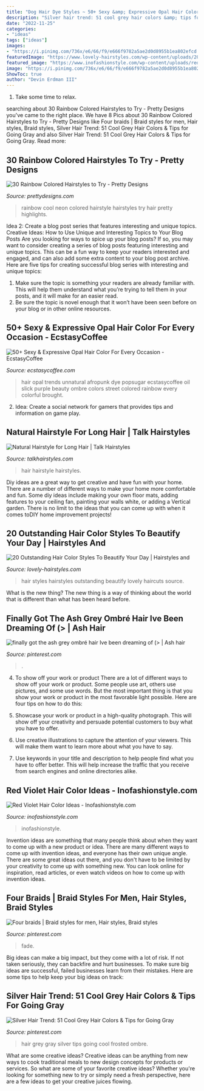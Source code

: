 ```yaml
---
title: "Dog Hair Dye Styles ~ 50+ Sexy &amp; Expressive Opal Hair Color For Every Occasion"
description: "Silver hair trend: 51 cool grey hair colors &amp; tips for going gray"
date: "2022-11-25"
categories:
- "ideas"
tags: ["ideas"]
images:
- "https://i.pinimg.com/736x/e6/66/f9/e666f9782a5ae2d0d8955b1ea802efcd.jpg"
featuredImage: "https://www.lovely-hairstyles.com/wp-content/uploads/2020/03/13-lovely-hairstyles.com-clairol-hair-color-10032020143113.jpg"
featured_image: "https://www.inofashionstyle.com/wp-content/uploads/red-violet-hair-color-ideas.jpg"
image: "https://i.pinimg.com/736x/e6/66/f9/e666f9782a5ae2d0d8955b1ea802efcd.jpg"
ShowToc: true
author: "Devin Erdman III"
---
```



1. Take some time to relax.

	

		
searching about 30 Rainbow Colored Hairstyles to Try - Pretty Designs you've came to the right place. We have 8 Pics about 30 Rainbow Colored Hairstyles to Try - Pretty Designs like Four braids | Braid styles for men, Hair styles, Braid styles, Silver Hair Trend: 51 Cool Grey Hair Colors &amp; Tips for Going Gray and also Silver Hair Trend: 51 Cool Grey Hair Colors &amp; Tips for Going Gray. Read more:
		
    
## 30 Rainbow Colored Hairstyles To Try - Pretty Designs

<img loading=lazy src="https://www.prettydesigns.com/wp-content/uploads/2014/05/Cool-Rainbow-Neon-Hairstyle.jpg" onerror="this.onerror=null;this.src='https://tse1.mm.bing.net/th?id=OIP.oOJV_rp-aBtbrbOI8skTgAHaOE&amp;pid=15.1';" alt="30 Rainbow Colored Hairstyles to Try - Pretty Designs">

_Source: prettydesigns.com_

>rainbow cool neon colored hairstyle hairstyles try hair pretty highlights. 

	

Idea 2: Create a blog post series that features interesting and unique topics.
Creative Ideas: How to Use Unique and Interesting Topics to Your Blog Posts 
Are you looking for ways to spice up your blog posts? If so, you may want to consider creating a series of blog posts featuring interesting and unique topics. This can be a fun way to keep your readers interested and engaged, and can also add some extra content to your blog post archive. Here are five tips for creating successful blog series with interesting and unique topics:

1. Make sure the topic is something your readers are already familiar with. This will help them understand what you’re trying to tell them in your posts, and it will make for an easier read.
2. Be sure the topic is novel enough that it won’t have been seen before on your blog or in other online resources.

    
## 50+ Sexy &amp; Expressive Opal Hair Color For Every Occasion - EcstasyCoffee

<img loading=lazy src="http://www.ecstasycoffee.com/wp-content/uploads/2016/10/unnatural-color.jpg" onerror="this.onerror=null;this.src='https://tse1.mm.bing.net/th?id=OIP.KaLvtV_C5H2B9fi9yEi04wHaLH&amp;pid=15.1';" alt="50+ Sexy &amp; Expressive Opal Hair Color For Every Occasion - EcstasyCoffee">

_Source: ecstasycoffee.com_

>hair opal trends unnatural afropunk dye popsugar ecstasycoffee oil slick purple beauty ombre colors street colored rainbow every colorful brought. 

	

2. Idea: Create a social network for gamers that provides tips and information on game play.

    
## Natural Hairstyle For Long Hair | Talk Hairstyles

<img loading=lazy src="http://www.talkhairstyles.com/wp-content/uploads/2014/08/Hairstyle-and-Beautiful-Color-for-Long-Hair-500x666.jpg" onerror="this.onerror=null;this.src='https://tse2.mm.bing.net/th?id=OIP.lzeV72Gxr6185g6zJl0HUQAAAA&amp;pid=15.1';" alt="Natural Hairstyle for Long Hair | Talk Hairstyles">

_Source: talkhairstyles.com_

>hair hairstyle hairstyles. 

	

Diy ideas are a great way to get creative and have fun with your home. There are a number of different ways to make your home more comfortable and fun. Some diy ideas include making your own floor mats, adding features to your ceiling fan, painting your walls white, or adding a Vertical garden. There is no limit to the ideas that you can come up with when it comes toDIY home improvement projects!

    
## 20 Outstanding Hair Color Styles To Beautify Your Day | Hairstyles And

<img loading=lazy src="https://www.lovely-hairstyles.com/wp-content/uploads/2020/03/13-lovely-hairstyles.com-clairol-hair-color-10032020143113.jpg" onerror="this.onerror=null;this.src='https://tse4.mm.bing.net/th?id=OIP.0PpD1VQ9DcsPiP_8H3Qu9wHaL4&amp;pid=15.1';" alt="20 Outstanding Hair Color Styles To Beautify Your Day | Hairstyles and">

_Source: lovely-hairstyles.com_

>hair styles hairstyles outstanding beautify lovely haircuts source. 

	

What is the new thing?
The new thing is a way of thinking about the world that is different than what has been heard before.

    
## Finally Got The Ash Grey Ombré Hair Ive Been Dreaming Of (&gt; | Ash Hair

<img loading=lazy src="https://i.pinimg.com/736x/40/f5/75/40f57581f20a6a3313e7901b5a7c58e4.jpg" onerror="this.onerror=null;this.src='https://tse3.mm.bing.net/th?id=OIP.KwxWbXsjIGhHIYcMGGvhFwHaJ1&amp;pid=15.1';" alt="finally got the ash grey ombré hair Ive been dreaming of (&gt; | Ash hair">

_Source: pinterest.com_

>. 

	

4. To show off your work or product
There are a lot of different ways to show off your work or product. Some people use art, others use pictures, and some use words. But the most important thing is that you show your work or product in the most favorable light possible. Here are four tips on how to do this:
1. Showcase your work or product in a high-quality photograph. This will show off your creativity and persuade potential customers to buy what you have to offer.

2. Use creative illustrations to capture the attention of your viewers. This will make them want to learn more about what you have to say.

3. Use keywords in your title and description to help people find what you have to offer better. This will help increase the traffic that you receive from search engines and online directories alike.


    
## Red Violet Hair Color Ideas - Inofashionstyle.com

<img loading=lazy src="https://www.inofashionstyle.com/wp-content/uploads/red-violet-hair-color-ideas.jpg" onerror="this.onerror=null;this.src='https://tse3.mm.bing.net/th?id=OIP.QB6ySrkVugrBlPgbs_HnpwHaKX&amp;pid=15.1';" alt="Red Violet Hair Color Ideas - Inofashionstyle.com">

_Source: inofashionstyle.com_

>inofashionstyle. 

	

Invention ideas are something that many people think about when they want to come up with a new product or idea. There are many different ways to come up with invention ideas, and everyone has their own unique angle. There are some great ideas out there, and you don't have to be limited by your creativity to come up with something new. You can look online for inspiration, read articles, or even watch videos on how to come up with invention ideas.

    
## Four Braids | Braid Styles For Men, Hair Styles, Braid Styles

<img loading=lazy src="https://i.pinimg.com/736x/f6/c8/b2/f6c8b243de5acb744f8bede057e7957a.jpg" onerror="this.onerror=null;this.src='https://tse3.mm.bing.net/th?id=OIP.n7BWPKfWSEm7TB0NAd6C-QHaNL&amp;pid=15.1';" alt="Four braids | Braid styles for men, Hair styles, Braid styles">

_Source: pinterest.com_

>fade. 

	

Big ideas can make a big impact, but they come with a lot of risk. If not taken seriously, they can backfire and hurt businesses. To make sure big ideas are successful, failed businesses learn from their mistakes. Here are some tips to help keep your big ideas on track:

    
## Silver Hair Trend: 51 Cool Grey Hair Colors &amp; Tips For Going Gray

<img loading=lazy src="https://i.pinimg.com/736x/e6/66/f9/e666f9782a5ae2d0d8955b1ea802efcd.jpg" onerror="this.onerror=null;this.src='https://tse1.mm.bing.net/th?id=OIP.PfO2V1MjAYFxE0ODrWqWMAHaKb&amp;pid=15.1';" alt="Silver Hair Trend: 51 Cool Grey Hair Colors &amp; Tips for Going Gray">

_Source: pinterest.com_

>hair grey gray silver tips going cool frosted ombre. 

	

What are some creative ideas?
Creative ideas can be anything from new ways to cook traditional meals to new design concepts for products or services. So what are some of your favorite creative ideas? Whether you're looking for something new to try or simply need a fresh perspective, here are a few ideas to get your creative juices flowing.


